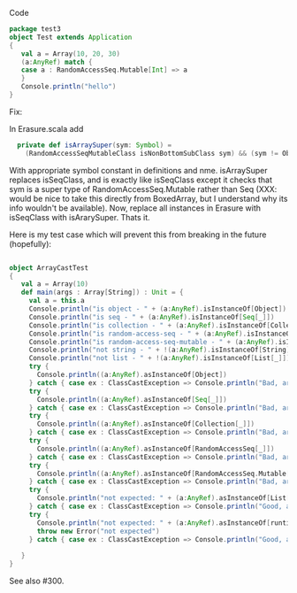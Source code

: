 Code 

```scala
package test3
object Test extends Application
{
   val a = Array(10, 20, 30)
   (a:AnyRef) match {
   case a : RandomAccessSeq.Mutable[Int] => a
   }
   Console.println("hello")
}
```
Fix:

In Erasure.scala add

```scala
  private def isArraySuper(sym: Symbol) =
    (RandomAccessSeqMutableClass isNonBottomSubClass sym) && (sym != ObjectClass)
```

With appropriate symbol constant in definitions and nme. isArraySuper replaces isSeqClass, and is exactly like isSeqClass except it checks that sym is a super type of RandomAccessSeq.Mutable rather than Seq (XXX: would be nice to take this directly from BoxedArray, but I understand why its info wouldn't be available). Now, replace all instances in Erasure with isSeqClass with isArarySuper. Thats it. 

Here is my test case which will prevent this from breaking in the future (hopefully):

```scala

object ArrayCastTest 
{
   val a = Array(10)
   def main(args : Array[String]) : Unit = {
     val a = this.a
     Console.println("is object - " + (a:AnyRef).isInstanceOf[Object])
     Console.println("is seq - " + (a:AnyRef).isInstanceOf[Seq[_]])
     Console.println("is collection - " + (a:AnyRef).isInstanceOf[Collection[_]])
     Console.println("is random-access-seq - " + (a:AnyRef).isInstanceOf[RandomAccessSeq[_]])
     Console.println("is random-access-seq-mutable - " + (a:AnyRef).isInstanceOf[RandomAccessSeq.Mutable[_]])
     Console.println("not string - " + !(a:AnyRef).isInstanceOf[String])
     Console.println("not list - " + !(a:AnyRef).isInstanceOf[List[_]])
     try {
       Console.println((a:AnyRef).asInstanceOf[Object])
     } catch { case ex : ClassCastException => Console.println("Bad, arrays should be objects") }
     try {
       Console.println((a:AnyRef).asInstanceOf[Seq[_]])
     } catch { case ex : ClassCastException => Console.println("Bad, arrays should be seqs") }
     try {
       Console.println((a:AnyRef).asInstanceOf[Collection[_]])
     } catch { case ex : ClassCastException => Console.println("Bad, arrays should be collections") }
     try {
       Console.println((a:AnyRef).asInstanceOf[RandomAccessSeq[_]])
     } catch { case ex : ClassCastException => Console.println("Bad, arrays should be random access seqs") }
     try {
       Console.println((a:AnyRef).asInstanceOf[RandomAccessSeq.Mutable[_]])
     } catch { case ex : ClassCastException => Console.println("Bad, arrays should be mutable random access seqs") }
     try {
       Console.println("not expected: " + (a:AnyRef).asInstanceOf[List[_]])
     } catch { case ex : ClassCastException => Console.println("Good, arrays are not lists") }
     try {
       Console.println("not expected: " + (a:AnyRef).asInstanceOf[runtime.RichString])
       throw new Error("not expected")
     } catch { case ex : ClassCastException => Console.println("Good, arrays are not rich strings") }
     
   }
}

```

See also #300.
